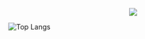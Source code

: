 <div align="center">
  <img src="https://github.com/oka1313/oka1313/assets/101691440/92118a53-c5b6-40bc-b130-bf8c398d7b51" />
</div>

![Top Langs](https://github-readme-stats.vercel.app/api/top-langs/?username=tkdenddlquf&layout=compact)
